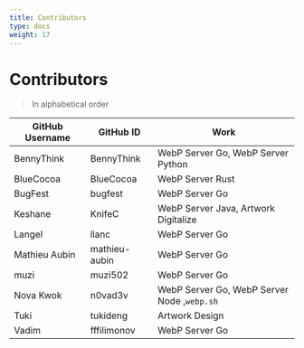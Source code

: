 ```yaml
---
title: Contributors
type: docs
weight: 17
---
```


# Contributors

> In alphabetical order

| GitHub Username | GitHub ID     | Work                                        |
| --------------- | ------------- | ------------------------------------------- |
| BennyThink      | BennyThink    | WebP Server Go, WebP Server Python          |
| BlueCocoa       | BlueCocoa     | WebP Server Rust                            |
| BugFest         | bugfest       | WebP Server Go                              |
| Keshane         | KnifeC        | WebP Server Java, Artwork Digitalize        |
| Langel          | llanc         | WebP Server Go                              |
| Mathieu Aubin   | mathieu-aubin | WebP Server Go                              |
| muzi            | muzi502       | WebP Server Go                              |
| Nova Kwok       | n0vad3v       | WebP Server Go, WebP Server Node ,`webp.sh` |
| Tuki            | tukideng      | Artwork Design                              |
| Vadim           | fffilimonov   | WebP Server Go                              |
